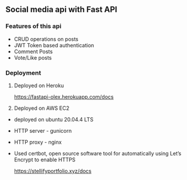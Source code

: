 
## Social media api with Fast API
### Features of this api

* CRUD operations on posts
* JWT Token based authentication
* Comment Posts
* Vote/Like posts

### Deployment

1. Deployed on Heroku


    https://fastapi-olex.herokuapp.com/docs

2. Deployed on AWS EC2

* deployed on ubuntu 20.04.4 LTS
* HTTP server - gunicorn
* HTTP proxy - nginx
* Used certbot, open source software tool for automatically using Let’s Encrypt to enable HTTPS


    https://stellifyportfolio.xyz/docs